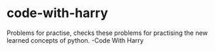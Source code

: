 # code-with-harry
Problems for practise, checks these problems for practising the new learned concepts of python. -Code With Harry
